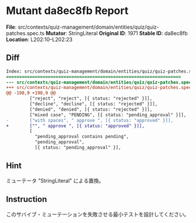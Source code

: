 # Mutant da8ec8fb Report

**File**: src/contexts/quiz-management/domain/entities/quiz/quiz-patches.spec.ts
**Mutator**: StringLiteral
**Original ID**: 1971
**Stable ID**: da8ec8fb
**Location**: L202:10–L202:23

## Diff

```diff
Index: src/contexts/quiz-management/domain/entities/quiz/quiz-patches.spec.ts
===================================================================
--- src/contexts/quiz-management/domain/entities/quiz/quiz-patches.spec.ts	original
+++ src/contexts/quiz-management/domain/entities/quiz/quiz-patches.spec.ts	mutated #1971
@@ -198,9 +198,9 @@
         ["reject", "reject", [{ status: "rejected" }]],
         ["decline", "decline", [{ status: "rejected" }]],
         ["denied", "denied", [{ status: "rejected" }]],
         ["mixed case", "PENDING", [{ status: "pending_approval" }]],
-        ["with spaces", " approve ", [{ status: "approved" }]],
+        ["", " approve ", [{ status: "approved" }]],
         [
           "pending_approval contains pending",
           "pending_approval",
           [{ status: "pending_approval" }],
```

## Hint

ミューテータ "StringLiteral" による置換。

## Instruction

このサバイブ・ミューテーションを失敗させる最小テストを設計してください。
